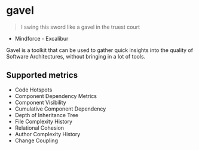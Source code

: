 # gavel

> I swing this sword like a gavel in the truest court

- Mindforce - Excalibur

Gavel is a toolkit that can be used to gather quick insights into the quality of Software Architectures, without
bringing in a lot of tools.

## Supported metrics

* Code Hotspots
* Component Dependency Metrics
* Component Visibility
* Cumulative Component Dependency
* Depth of Inheritance Tree
* File Complexity History
* Relational Cohesion
* Author Complexity History
* Change Coupling